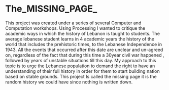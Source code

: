 # The_MISSING_PAGE_
This project was created under a series of several Computer and Computation workshops. Using Processing I wanted to critique the academic ways in which the history of Lebanon is taught to students. The average lebanese student learns in 4 academic years the history of the world that includes  the prehistoric times, to the Lebanese Independence in 1943. All the events that occurred after this date are unclear and un-agreed on, regardless of the fact that during this time a 30year civil war happened , followed by years of unstable situations till this day. My approach to this topic is to urge the Lebanese population to demand the right to have an understanding of their full history in order for them to start building nation based on stable grounds. This project Is called the missing page it is the random history we could have since nothing is written down.
